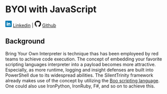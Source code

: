# BYOI with JavaScript

![Linkedin](Post%20Images/linkedin.png) [Linkedin](https://www.linkedin.com/in/ryangore/) | ![Github](Post%20Images/github.png) [Github](https://github.com/0v3rride)

## Background

Bring Your Own Interpreter is technique thas has been employeed by red teams to achieve code execution. The concept of embedding your favorite scripting languages interpreter into a payload becomes more attractive. Especially, as more runtime, logging and insight defenses are built into PowerShell due to its widespread abilities. The SilentTrinity framework already makes use of the concept by utilizing the [Boo scripting language](https://github.com/byt3bl33d3r/SILENTTRINITY/tree/master/silenttrinity/core/teamserver/data). One could also use IronPython, IronRuby, F#, and so on to achieve this.
